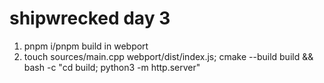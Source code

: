 # shipwrecked day 3
1. pnpm i/pnpm build in webport
2. touch sources/main.cpp webport/dist/index.js; cmake --build build && bash -c "cd build; python3 -m http.server"

